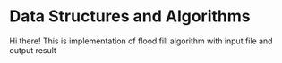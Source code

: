 # Data Structures and Algorithms
Hi there! This is implementation of flood fill algorithm with input file and output result 
